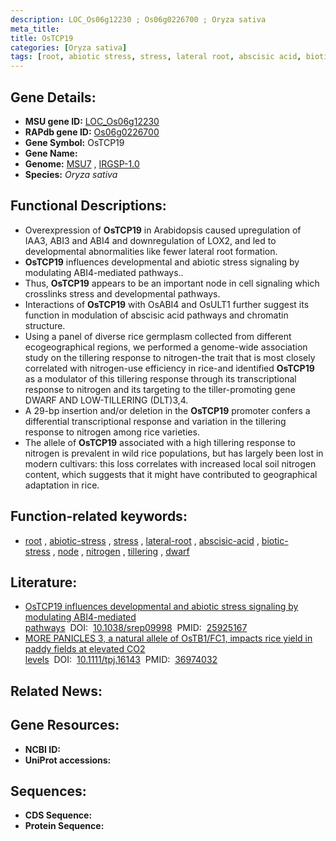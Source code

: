 ```yaml
---
description: LOC_Os06g12230 ; Os06g0226700 ; Oryza sativa
meta_title:
title: OsTCP19
categories: [Oryza sativa]
tags: [root, abiotic stress, stress, lateral root, abscisic acid, biotic stress, node, nitrogen, tillering, dwarf]
---
```


## Gene Details:
- **MSU gene ID:** [LOC_Os06g12230](http://rice.uga.edu/cgi-bin/ORF_infopage.cgi?orf=LOC_Os06g12230)  
- **RAPdb gene ID:** [Os06g0226700](https://rapdb.dna.affrc.go.jp/locus/?name=Os06g0226700)  
- **Gene Symbol:** OsTCP19
- **Gene Name:**
- **Genome:**  [MSU7](http://rice.uga.edu/)&nbsp;,&nbsp;[IRGSP-1.0](https://rapdb.dna.affrc.go.jp/download/irgsp1.html)
- **Species:** *Oryza sativa*

## Functional Descriptions:
   - Overexpression of **OsTCP19** in Arabidopsis caused upregulation of IAA3, ABI3 and ABI4 and downregulation of LOX2, and led to developmental abnormalities like fewer lateral root formation.
   - **OsTCP19** influences developmental and abiotic stress signaling by modulating ABI4-mediated pathways..
   - Thus, **OsTCP19** appears to be an important node in cell signaling which crosslinks stress and developmental pathways.
   - Interactions of **OsTCP19** with OsABI4 and OsULT1 further suggest its function in modulation of abscisic acid pathways and chromatin structure.
   - Using a panel of diverse rice germplasm collected from different ecogeographical regions, we performed a genome-wide association study on the tillering response to nitrogen-the trait that is most closely correlated with nitrogen-use efficiency in rice-and identified **OsTCP19** as a modulator of this tillering response through its transcriptional response to nitrogen and its targeting to the tiller-promoting gene DWARF AND LOW-TILLERING (DLT)3,4.
   - A 29-bp insertion and/or deletion in the **OsTCP19** promoter confers a differential transcriptional response and variation in the tillering response to nitrogen among rice varieties.
   - The allele of **OsTCP19** associated with a high tillering response to nitrogen is prevalent in wild rice populations, but has largely been lost in modern cultivars: this loss correlates with increased local soil nitrogen content, which suggests that it might have contributed to geographical adaptation in rice.

## Function-related keywords:
   - [root](/tags/root/)&nbsp;,&nbsp;[abiotic-stress](/tags/abiotic-stress/)&nbsp;,&nbsp;[stress](/tags/stress/)&nbsp;,&nbsp;[lateral-root](/tags/lateral-root/)&nbsp;,&nbsp;[abscisic-acid](/tags/abscisic-acid/)&nbsp;,&nbsp;[biotic-stress](/tags/biotic-stress/)&nbsp;,&nbsp;[node](/tags/node/)&nbsp;,&nbsp;[nitrogen](/tags/nitrogen/)&nbsp;,&nbsp;[tillering](/tags/tillering/)&nbsp;,&nbsp;[dwarf](/tags/dwarf/)

## Literature:
   - [OsTCP19 influences developmental and abiotic stress signaling by modulating ABI4-mediated pathways](https://www.doi.org/10.1038/srep09998)&nbsp;&nbsp;DOI:&nbsp;&nbsp;[10.1038/srep09998](https://www.doi.org/10.1038/srep09998)&nbsp;&nbsp;PMID:&nbsp;&nbsp;[25925167](https://pubmed.ncbi.nlm.nih.gov/25925167/)
   - [MORE PANICLES 3, a natural allele of OsTB1/FC1, impacts rice yield in paddy fields at elevated CO2 levels](https://www.doi.org/10.1111/tpj.16143)&nbsp;&nbsp;DOI:&nbsp;&nbsp;[10.1111/tpj.16143](https://www.doi.org/10.1111/tpj.16143)&nbsp;&nbsp;PMID:&nbsp;&nbsp;[36974032](https://pubmed.ncbi.nlm.nih.gov/36974032/)

## Related News:

## Gene Resources:
- **NCBI ID:**  []()
- **UniProt accessions:** [](https://www.uniprot.org/uniprotkb//entry)

## Sequences:
- **CDS Sequence:**
- **Protein Sequence:**
